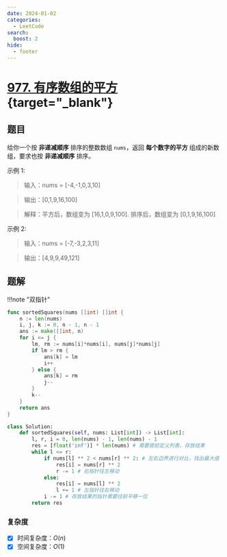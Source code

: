 ```yaml
---
date: 2024-01-02
categories:
  - LeetCode
search:
  boost: 2
hide:
  - footer
---
```


# [977. 有序数组的平方](https://leetcode.cn/problems/squares-of-a-sorted-array/){target="_blank"}

## 题目

给你一个按 **非递减顺序** 排序的整数数组 `nums`，返回 **每个数字的平方** 组成的新数组，要求也按 **非递减顺序** 排序。

示例 1:

> 输入：nums = [-4,-1,0,3,10]

> 输出：[0,1,9,16,100]

> 解释：平方后，数组变为 [16,1,0,9,100]. 排序后，数组变为 [0,1,9,16,100]

示例 2:

> 输入：nums = [-7,-3,2,3,11]

> 输出：[4,9,9,49,121]

## 题解

!!!note "双指针"

```go title="Go"
func sortedSquares(nums []int) []int {
	n := len(nums)
	i, j, k := 0, n - 1, n - 1
	ans := make([]int, n)
	for i <= j {
		lm, rm := nums[i]*nums[i], nums[j]*nums[j]
		if lm > rm {
			ans[k] = lm
			i++
		} else {
			ans[k] = rm
			j--
		}
		k--
	}
	return ans
}
```

```python title="Python"
class Solution:
    def sortedSquares(self, nums: List[int]) -> List[int]:
        l, r, i = 0, len(nums) - 1, len(nums) - 1
        res = [float('inf')] * len(nums) # 需要提前定义列表，存放结果
        while l <= r:
            if nums[l] ** 2 < nums[r] ** 2: # 左右边界进行对比，找出最大值
                res[i] = nums[r] ** 2
                r -= 1 # 右指针往左移动
            else:
                res[i] = nums[l] ** 2
                l += 1 # 左指针往右移动
            i -= 1 # 存放结果的指针需要往前平移一位
        return res
```

### 复杂度

- [x] 时间复杂度：$O(n)$
- [x] 空间复杂度：$O(1)$
